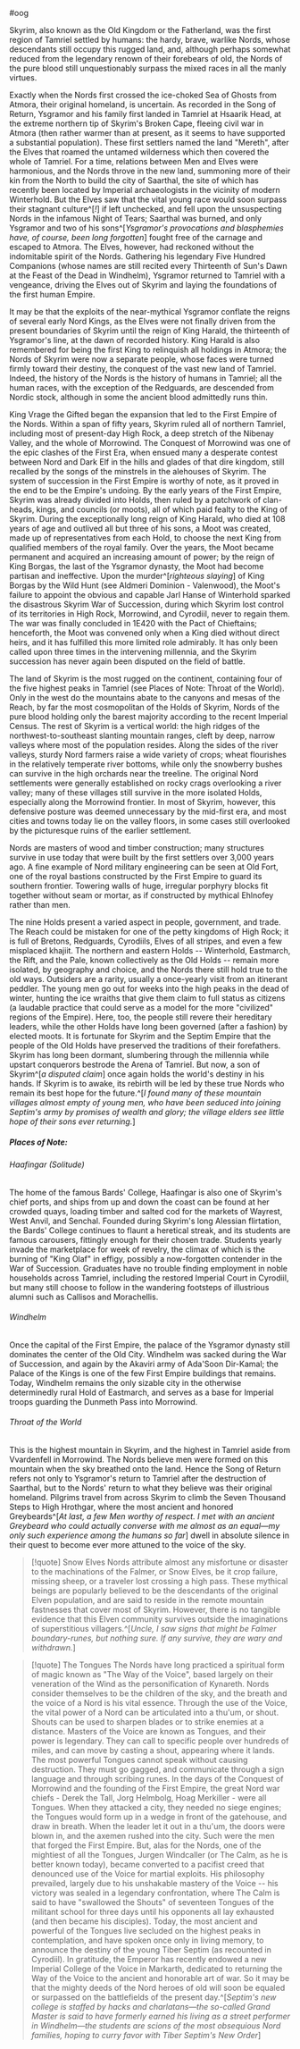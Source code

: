 #oog 

Skyrim, also known as the Old Kingdom or the Fatherland, was the first region of Tamriel settled by humans: the hardy, brave, warlike Nords, whose descendants still occupy this rugged land, and, although perhaps somewhat reduced from the legendary renown of their forebears of old, the Nords of the pure blood still unquestionably surpass the mixed races in all the manly virtues.

Exactly when the Nords first crossed the ice-choked Sea of Ghosts from Atmora, their original homeland, is uncertain. As recorded in the Song of Return, Ysgramor and his family first landed in Tamriel at Hsaarik Head, at the extreme northern tip of Skyrim's Broken Cape, fleeing civil war in Atmora (then rather warmer than at present, as it seems to have supported a substantial population). These first settlers named the land "Mereth", after the Elves that roamed the untamed wilderness which then covered the whole of Tamriel. For a time, relations between Men and Elves were harmonious, and the Nords throve in the new land, summoning more of their kin from the North to build the city of Saarthal, the site of which has recently been located by Imperial archaeologists in the vicinity of modern Winterhold. But the Elves saw that the vital young race would soon surpass their stagnant culture^[*!*] if left unchecked, and fell upon the unsuspecting Nords in the infamous Night of Tears; Saarthal was burned, and only Ysgramor and two of his sons^[*Ysgramor's provocations and blasphemies have, of course, been long forgotten*] fought free of the carnage and escaped to Atmora. The Elves, however, had reckoned without the indomitable spirit of the Nords. Gathering his legendary Five Hundred Companions (whose names are still recited every Thirteenth of Sun's Dawn at the Feast of the Dead in Windhelm), Ysgramor returned to Tamriel with a vengeance, driving the Elves out of Skyrim and laying the foundations of the first human Empire.

It may be that the exploits of the near-mythical Ysgramor conflate the reigns of several early Nord Kings, as the Elves were not finally driven from the present boundaries of Skyrim until the reign of King Harald, the thirteenth of Ysgramor's line, at the dawn of recorded history. King Harald is also remembered for being the first King to relinquish all holdings in Atmora; the Nords of Skyrim were now a separate people, whose faces were turned firmly toward their destiny, the conquest of the vast new land of Tamriel. Indeed, the history of the Nords is the history of humans in Tamriel; all the human races, with the exception of the Redguards, are descended from Nordic stock, although in some the ancient blood admittedly runs thin.

King Vrage the Gifted began the expansion that led to the First Empire of the Nords. Within a span of fifty years, Skyrim ruled all of northern Tamriel, including most of present-day High Rock, a deep stretch of the Nibenay Valley, and the whole of Morrowind. The Conquest of Morrowind was one of the epic clashes of the First Era, when ensued many a desperate contest between Nord and Dark Elf in the hills and glades of that dire kingdom, still recalled by the songs of the minstrels in the alehouses of Skyrim. The system of succession in the First Empire is worthy of note, as it proved in the end to be the Empire's undoing. By the early years of the First Empire, Skyrim was already divided into Holds, then ruled by a patchwork of clan-heads, kings, and councils (or moots), all of which paid fealty to the King of Skyrim. During the exceptionally long reign of King Harald, who died at 108 years of age and outlived all but three of his sons, a Moot was created, made up of representatives from each Hold, to choose the next King from qualified members of the royal family. Over the years, the Moot became permanent and acquired an increasing amount of power; by the reign of King Borgas, the last of the Ysgramor dynasty, the Moot had become partisan and ineffective. Upon the murder^[*righteous slaying*] of King Borgas by the Wild Hunt (see Aldmeri Dominion - Valenwood), the Moot's failure to appoint the obvious and capable Jarl Hanse of Winterhold sparked the disastrous Skyrim War of Succession, during which Skyrim lost control of its territories in High Rock, Morrowind, and Cyrodiil, never to regain them. The war was finally concluded in 1E420 with the Pact of Chieftains; henceforth, the Moot was convened only when a King died without direct heirs, and it has fulfilled this more limited role admirably. It has only been called upon three times in the intervening millennia, and the Skyrim succession has never again been disputed on the field of battle.

The land of Skyrim is the most rugged on the continent, containing four of the five highest peaks in Tamriel (see Places of Note: Throat of the World). Only in the west do the mountains abate to the canyons and mesas of the Reach, by far the most cosmopolitan of the Holds of Skyrim, Nords of the pure blood holding only the barest majority according to the recent Imperial Census. The rest of Skyrim is a vertical world: the high ridges of the northwest-to-southeast slanting mountain ranges, cleft by deep, narrow valleys where most of the population resides. Along the sides of the river valleys, sturdy Nord farmers raise a wide variety of crops; wheat flourishes in the relatively temperate river bottoms, while only the snowberry bushes can survive in the high orchards near the treeline. The original Nord settlements were generally established on rocky crags overlooking a river valley; many of these villages still survive in the more isolated Holds, especially along the Morrowind frontier. In most of Skyrim, however, this defensive posture was deemed unnecessary by the mid-first era, and most cities and towns today lie on the valley floors, in some cases still overlooked by the picturesque ruins of the earlier settlement.

Nords are masters of wood and timber construction; many structures survive in use today that were built by the first settlers over 3,000 years ago. A fine example of Nord military engineering can be seen at Old Fort, one of the royal bastions constructed by the First Empire to guard its southern frontier. Towering walls of huge, irregular porphyry blocks fit together without seam or mortar, as if constructed by mythical Ehlnofey rather than men.

The nine Holds present a varied aspect in people, government, and trade. The Reach could be mistaken for one of the petty kingdoms of High Rock; it is full of Bretons, Redguards, Cyrodiils, Elves of all stripes, and even a few misplaced khajiit. The northern and eastern Holds -- Winterhold, Eastmarch, the Rift, and the Pale, known collectively as the Old Holds -- remain more isolated, by geography and choice, and the Nords there still hold true to the old ways. Outsiders are a rarity, usually a once-yearly visit from an itinerant peddler. The young men go out for weeks into the high peaks in the dead of winter, hunting the ice wraiths that give them claim to full status as citizens (a laudable practice that could serve as a model for the more "civilized" regions of the Empire). Here, too, the people still revere their hereditary leaders, while the other Holds have long been governed (after a fashion) by elected moots. It is fortunate for Skyrim and the Septim Empire that the people of the Old Holds have preserved the traditions of their forefathers. Skyrim has long been dormant, slumbering through the millennia while upstart conquerors bestrode the Arena of Tamriel. But now, a son of Skyrim^[*a disputed claim*] once again holds the world's destiny in his hands. If Skyrim is to awake, its rebirth will be led by these true Nords who remain its best hope for the future.^[*I found many of these mountain villages almost empty of young men, who have been seduced into joining Septim's army by promises of wealth and glory; the village elders see little hope of their sons ever returning.*]

##### Places of Note:

###### Haafingar (Solitude)
The home of the famous Bards' College, Haafingar is also one of Skyrim's chief ports, and ships from up and down the coast can be found at her crowded quays, loading timber and salted cod for the markets of Wayrest, West Anvil, and Senchal. Founded during Skyrim's long Alessian flirtation, the Bards' College continues to flaunt a heretical streak, and its students are famous carousers, fittingly enough for their chosen trade. Students yearly invade the marketplace for week of revelry, the climax of which is the burning of "King Olaf" in effigy, possibly a now-forgotten contender in the War of Succession. Graduates have no trouble finding employment in noble households across Tamriel, including the restored Imperial Court in Cyrodiil, but many still choose to follow in the wandering footsteps of illustrious alumni such as Callisos and Morachellis.

 ###### Windhelm
Once the capital of the First Empire, the palace of the Ysgramor dynasty still dominates the center of the Old City. Windhelm was sacked during the War of Succession, and again by the Akaviri army of Ada'Soon Dir-Kamal; the Palace of the Kings is one of the few First Empire buildings that remains. Today, Windhelm remains the only sizable city in the otherwise determinedly rural Hold of Eastmarch, and serves as a base for Imperial troops guarding the Dunmeth Pass into Morrowind.

###### Throat of the World
This is the highest mountain in Skyrim, and the highest in Tamriel aside from Vvardenfell in Morrowind. The Nords believe men were formed on this mountain when the sky breathed onto the land. Hence the Song of Return refers not only to Ysgramor's return to Tamriel after the destruction of Saarthal, but to the Nords' return to what they believe was their original homeland. Pilgrims travel from across Skyrim to climb the Seven Thousand Steps to High Hrothgar, where the most ancient and honored Greybeards^[*At last, a few Men worthy of respect. I met with an ancient Greybeard who could actually converse with me almost as an equal—my only such experience among the humans so far*] dwell in absolute silence in their quest to become ever more attuned to the voice of the sky.

> [!quote] Snow Elves
> Nords attribute almost any misfortune or disaster to the machinations of the Falmer, or Snow Elves, be it crop failure, missing sheep, or a traveler lost crossing a high pass. These mythical beings are popularly believed to be the descendants of the original Elven population, and are said to reside in the remote mountain fastnesses that cover most of Skyrim. However, there is no tangible evidence that this Elven community survives outside the imaginations of superstitious villagers.^[*Uncle, I saw signs that might be Falmer boundary-runes, but nothing sure. If any survive, they are wary and withdrawn.*]


> [!quote] The Tongues
> The Nords have long practiced a spiritual form of magic known as "The Way of the Voice", based largely on their veneration of the Wind as the personification of Kynareth. Nords consider themselves to be the children of the sky, and the breath and the voice of a Nord is his vital essence. Through the use of the Voice, the vital power of a Nord can be articulated into a thu'um, or shout. Shouts can be used to sharpen blades or to strike enemies at a distance. Masters of the Voice are known as Tongues, and their power is legendary. They can call to specific people over hundreds of miles, and can move by casting a shout, appearing where it lands. The most powerful Tongues cannot speak without causing destruction. They must go gagged, and communicate through a sign language and through scribing runes.
> In the days of the Conquest of Morrowind and the founding of the First Empire, the great Nord war chiefs - Derek the Tall, Jorg Helmbolg, Hoag Merkiller - were all Tongues. When they attacked a city, they needed no siege engines; the Tongues would form up in a wedge in front of the gatehouse, and draw in breath. When the leader let it out in a thu'um, the doors were blown in, and the axemen rushed into the city. Such were the men that forged the First Empire. But, alas for the Nords, one of the mightiest of all the Tongues, Jurgen Windcaller (or The Calm, as he is better known today), became converted to a pacifist creed that denounced use of the Voice for martial exploits. His philosophy prevailed, largely due to his unshakable mastery of the Voice -- his victory was sealed in a legendary confrontation, where The Calm is said to have "swallowed the Shouts" of seventeen Tongues of the militant school for three days until his opponents all lay exhausted (and then became his disciples). Today, the most ancient and powerful of the Tongues live secluded on the highest peaks in contemplation, and have spoken once only in living memory, to announce the destiny of the young Tiber Septim (as recounted in Cyrodiil). In gratitude, the Emperor has recently endowed a new Imperial College of the Voice in Markarth, dedicated to returning the Way of the Voice to the ancient and honorable art of war. So it may be that the mighty deeds of the Nord heroes of old will soon be equaled or surpassed on the battlefields of the present day.^[*Septim's new college is staffed by hacks and charlatans—the so-called Grand Master is said to have formerly earned his living as a street performer in Windhelm—the students are scions of the most obsequious Nord families, hoping to curry favor with Tiber Septim's New Order*] 